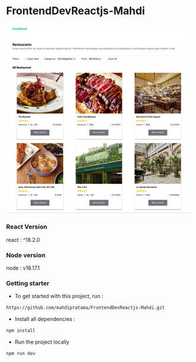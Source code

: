 # FrontendDevReactjs-Mahdi

<img src='./src/assets/screenshot.png' style='width: 500px'/>

### React Version

react : ^18.2.0

### Node version

node : v18.17.1

### Getting starter

- To get started with this project, run :

```bash
https://github.com/mahdipratama/FrontendDevReactjs-Mahdi.git
```

- Install all dependencies :

```bash
npm install
```

- Run the project locally

```bash
npm run dev
```
